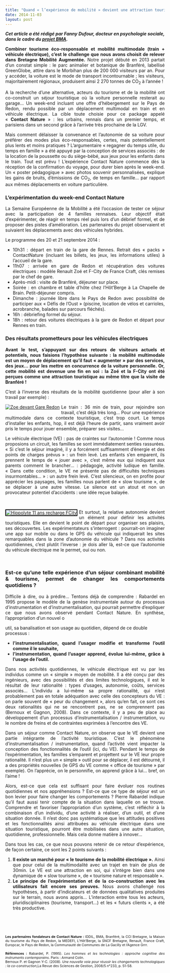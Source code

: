 ```yaml
---
title: "Quand « l’expérience de mobilité » devient une attraction touristique : un vecteur de changement des comportements ?"
date: 2014-11-03
layout: post
---
```


<p style="text-align: justify"><em><strong>Cet article a été rédigé par Fanny Dufour, docteur en psychologie sociale, dans le cadre du <a href="http://www.themavision.fr/jcms/rw_314962/bma" target="_blank">projet BMA</a>.</strong></em></p> <p style="text-align: justify"><strong>Combiner tourisme éco-responsable et mobilité multimodale (train + véhicule électrique), c’est le challenge que nous avons choisit de relever dans Bretagne Mobilité Augmentée.</strong> Notre projet débuté en 2013 partait d’un constat simple : le parc animalier et botanique de Branféré, labellisé GreenGlobe, attire dans le Morbihan plus de 200 000 visiteurs par an. Pour y accéder, la voiture est le mode de transport incontournable ; les visiteurs, majoritairement régionaux, produisent ainsi 2 270 tonnes de CO<sub>2</sub> à l’année !</p> <p style="text-align: justify">A la recherche d’une alternative, acteurs du tourisme et de la mobilité ont co-construit un séjour touristique où la voiture personnelle resterait au garage… Un week-end incluant une offre d’hébergement sur le Pays de Redon, rendu possible par un déplacement multimodal en train et en véhicule électrique. La cible toute choisie pour ce package appelé « <strong>Contact Nature</strong> » : les urbains, rennais dans un premier temps, et parisiens dans un second grâce à l’arrivée très prochaine de la LGV.</p> <p style="text-align: justify"></p>  <!--more-->  <p style="text-align: justify">Mais comment délaisser la convenance et l’autonomie de sa voiture pour préférer des modes plus éco-responsables, certes, mais potentiellement plus lents et moins pratiques ? L’argumentaire « regagner du temps utile, du temps en famille » a été appuyé par la conception de services associés : de la location de la poussette ou du siège-bébé, aux jeux pour les enfants dans le train. Tout est prévu ! L’expérience Contact Nature commence dès la réception de la confirmation du voyage, pour durer bien après le week-end. Un « poster pédagogique » avec photos souvenir personnalisées, explique les gains de bruits, d’émissions de CO<sub>2</sub>, de temps en famille… par rapport aux mêmes déplacements en voiture particulière.</p> <h3 style="text-align: justify"><strong>L’expérimentation du week-end Contact Nature</strong></h3> <p style="text-align: justify">La Semaine Européenne de la Mobilité a été l’occasion de tester ce séjour avec la participation de 4 familles rennaises. Leur objectif était d’expérimenter, de réagir en temps réel puis lors d’un débrief formel, et de proposer des pistes d’amélioration. Les partenaires du projet observaient et suivaient les déplacements avec des véhicules hybrides.</p> <p style="text-align: justify">Le programme des 20 et 21 septembre 2014 :</p> <ul style="text-align: justify"> <li>10h31 : départ en train de la gare de Rennes. Retrait des « packs » ContactNature (incluant les billets, les jeux, les informations utiles) à l’accueil de la gare.</li> <li>11h07 : arrivée en gare de Redon et récupération des voitures électriques : modèle Renault Zoé et F-City de France Craft, clés remises par le chef de gare.</li> <li>Après-midi : visite de Branféré, déjeuner sur place.</li> <li>Soirée : en chambre et table d’hôte chez l’Hôt’Berge à La Chapelle de Brain. Petit-déjeuner compris.</li> <li>Dimanche : journée libre dans le Pays de Redon avec possibilité de participer aux « Défis de l’Oust » (piscine, location de vélos et carrioles, acrobranche, balades sur parcours fléchés).</li> <li>16h : débriefing formel du séjour.</li> <li>18h : retour des voitures électriques à la gare de Redon et départ pour Rennes en train.</li> </ul> <h3 style="text-align: justify"><strong>Des résultats prometteurs pour les véhicules électriques</strong></h3> <p style="text-align: justify"><strong>Avant le test, s’appuyant sur des retours de visiteurs actuels et potentiels, nous faisions l’hypothèse suivante : la mobilité multimodale est un moyen de déplacement qu’il faut « augmenter » par des services, des jeux… pour les mettre en concurrence de la voiture personnelle. Or, cette mobilité est devenue une fin en soi : la Zoé et la F-City ont été perçues comme une attraction touristique au même titre que la visite de Branféré !</strong></p> <p style="text-align: justify">C’est à l’inverse des résultats de la mobilité quotidienne (pour aller à son travail par exemple) :</p> <p style="text-align: justify"><a class="asset-img-link" href="http://a1.typepad.com/6a01b7c6d88d59970b01b7c6fca5e1970b-pi" style="float: left"><img alt="Zoe devant Gare Redon" class="asset  asset-image at-xid-6a01b7c6d88d59970b01b7c6fca5e1970b img-responsive" src="http://a1.typepad.com/6a01b7c6d88d59970b01b7c6fca5e1970b-120wi" style="margin: 0px 5px 5px 0px;border: 3px  #000000" title="Zoe devant Gare Redon" /></a>Le train : 36 min de train, pour rejoindre son travail, c’est déjà très long… Pour une expérience multimodale dans ce contexte touristique, c’est trop court. Le temps d’installer les enfants, hop, il est déjà l’heure de partir, sans vraiment avoir pris le temps pour jouer ensemble, préparer ses visites…</p> <p style="text-align: justify">Le véhicule électrique (VE) : pas de craintes sur l’autonomie ! Comme nous proposions un circuit, les familles se sont immédiatement senties rassurées. « Si c’est le séjour imaginé, il y a forcément suffisamment d’énergie et des points de charges prévus » : un frein levé. Les enfants s’en emparent, ils prennent le temps de « jouer avec », c’est même eux qui indiquent aux parents comment le brancher… : pédagogie, activité ludique en famille. « Dans cette condition, le VE ne présente pas de difficultés techniques insurmontables… » : un autre frein levé. C’est silencieux, on en profite pour apprécier les paysages, les familles nous parlent de « slow tourisme », de se déplacer à une autre vitesse. Le silence est un atout et non un provocateur potentiel d’accidents : une idée reçue balayée.</p> <p style="text-align: justify"> </p> <p style="text-align: justify"><a class="asset-img-link" href="/wp-content/uploads/sites/6/old/6a0120a66d2ad4970b01b8d0899ad4970c-pi.png" style="float: left"><img alt="Hippolyte 11 ans recharge FCity" class="asset  asset-image at-xid-6a0120a66d2ad4970b01b8d0899ad4970c img-responsive" src="/wp-content/uploads/sites/6/old/6a0120a66d2ad4970b01b8d0899ad4970c-320wi.png" style="margin: 0px 5px 5px 0px;border: 2px solid #000000" title="Hippolyte 11 ans recharge FCity" /></a>Et surtout, la relative autonomie devient un élément pour définir les activités touristiques. Elle en devient le point de départ pour organiser ses plaisirs, ses découvertes. Les expérimentateurs s’interrogent : pourrait-on imaginer une app sur mobile ou dans le GPS du véhicule qui indiquerait les sites remarquables dans la zone d’autonomie du véhicule ? Dans nos activités quotidiennes, c’est plutôt l’inverse : je dois aller là, est-ce que l’autonomie du véhicule électrique me le permet, oui ou non.</p> <p style="text-align: justify"> </p> <h3 style="text-align: justify"><strong>Est-ce qu’une telle expérience d’un séjour combinant mobilité & tourisme, permet de changer les comportements quotidiens ?</strong></h3> <p style="text-align: justify">Difficile à dire, ou à prédire… Tentons déjà de comprendre : Rabardel en 1995 propose le modèle de la genèse instrumentale autour du processus d’instrumentation et d’instrumentalisation, qui pourrait permettre d’expliquer ce que nous avons observé pendant Contact Nature. En synthèse, l’appropriation d’un nouvel o
util, sa banalisation et son usage au quotidien, dépend de ce double processus :</p> <ul style="text-align: justify"> <li><strong>l’instrumentalisation, quand l’usager modifie et transforme l’outil comme il le souhaite,</strong></li> <li><strong>l’instrumentation, quand l’usager apprend, évolue lui-même, grâce à l’usage de l’outil.</strong></li> </ul> <p style="text-align: justify">Dans nos activités quotidiennes, le véhicule électrique est vu par les individus comme un « simple » moyen de mobilité. Il a été conçu par des ingénieurs, avec des possibilités et des limites technologiques, il est le résultat de leur rationalité : types d’usages, autonomie, coûts, services associés… L’individu a lui-même sa propre rationalité, qui n’est probablement pas en totale adéquation avec celle des concepteurs du VE : on parle souvent de « peur du changement », alors qu’en fait, ce sont ces deux rationalités qui ne se rencontrent pas, ne se comprennent pas (Bernoux et Gagnon, 2008). Dans ce contexte, il y a peu de place au développement d’un processus d’instrumentalisation / instrumentation, vu le nombre de freins et de contraintes exprimées à l’encontre des VE.</p> <p style="text-align: justify">Dans un séjour comme Contact Nature, on observe que le VE devient une partie intégrante de l’activité touristique. C’est le phénomène d’instrumentalisation / instrumentation, quand l’activité vient impacter la conception des fonctionnalités de l’outil (ici, du VE). Pendant le temps de l’expérimentation, les familles s’emparent et projettent sur le VE leur propre rationalité. Il n’est plus un « simple » outil pour se déplacer, il est détourné, il a des propriétés nouvelles (le GPS du VE comme « office de tourisme » par exemple). On l’apprécie, on le personnifie, on apprend grâce à lui… bref, on l’aime !</p> <p style="text-align: justify">Alors, est-ce que cela est suffisant pour faire évoluer nos routines quotidiennes et nos appréhensions ? Est-ce que ce type de séjour est un bon levier pour faire changer les comportements ? Pierre Rabardel indique qu’il faut aussi tenir compte de la situation dans laquelle on se trouve. Comprendre et favoriser l’appropriation d’un système, c’est réfléchir à la combinaison d’un individu, d’une activité à réaliser, d’un outil, et d’une situation donnée. Il n’est donc pas systématique que les attitudes positives et les fonctionnalités ainsi attribuées au véhicule électrique dans une situation touristique, pourront être mobilisées dans une autre situation, quotidienne, professionnelle. Mais cela donne matière à innover…</p> <p style="text-align: justify">Dans tous les cas, ce que nous pouvons retenir de ce retour d’expérience, de façon certaine, ce sont les 2 points suivants :</p> <ol style="text-align: justify"> <li><strong>Il existe un marché pour « le tourisme de la mobilité électrique ».</strong> Ainsi que pour celui de la multimodalité avec un trajet en train de plus de 30min. Le VE est une attraction en soi, qui s’intègre bien dans une dynamique de « slow tourisme », de « tourisme nature et responsable ».</li> <li><strong>Le principe de l’expérimentation et de la co-construction avec les utilisateurs fait encore ses preuves. </strong>Nous avons challengé nos hypothèses, à partir d’indicateurs et de données qualitatives produites sur le terrain, nous avons appris… L’interaction entre tous les acteurs, pluridisciplinaires (tourisme, transport…) et les « futurs clients », a été très productive.</li> </ol> <p style="text-align: justify"> </p> <p style="text-align: justify"> </p> <p style="text-align: justify"><span style="font-size: 8pt"><strong>Les partenaires fondateurs de Contact Nature : </strong></span><span style="font-size: 8pt">IDDIL, BMA, Branféré, la CCI Bretagne, la Maison du tourisme du Pays de Redon, la MEDEFI, L’Hôt’Berge, la SNCF Bretagne, Renault, France Craft, Europcar, le Pays de Redon, la Communauté de Communes de La Gacilly et l’Agence Grrr.</span></p> <p style="text-align: justify"><strong style="font-size: 8pt">Références : </strong><span style="font-size: 8pt">Rabardel, P. (1995). <em>Les hommes et les technologies : approche cognitive des instruments </em><em>contemporains</em>. Paris : Armand Colin.</span><br /><span style="font-size: 8pt">Bernoux P. et Gagnon Y-C. (2008). </span><em style="font-size: 8pt">Une nouvelle voie pour réussir les changements technologiques : la co-construction</em><span style="font-size: 8pt">,La Revue des Sciences de Gestion, 2008/5 n°233, p. 51-58.</span></p>